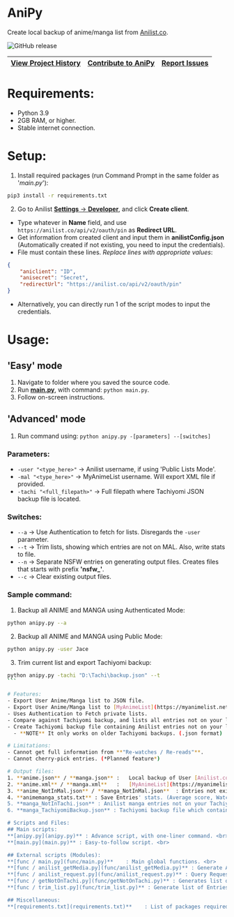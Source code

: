 # AniPy

Create local backup of anime/manga list from [Anilist.co](https://anilist.co/).

![GitHub release](https://img.shields.io/github/v/release/Jacekun/AniPy?sort=semver&style=for-the-badge)

| [**View Project History**](doc/VERSION.md) | [**Contribute to AniPy**](CONTRIBUTING.md) | [**Report Issues**](ISSUE.md) |
|--------------------------------------------|--------------------------------------------|-------------------------------|

# Requirements:
- Python 3.9
- 2GB RAM, or higher.
- Stable internet connection.

# Setup:
1. Install required packages (run Command Prompt in the same folder as '*main.py*'): <br>
  ```cmd
  pip3 install -r requirements.txt
  ```
2. Go to Anilist [**Settings** -> **Developer**](https://anilist.co/settings/developer), and click **Create client**.
  - Type whatever in **Name** field, and use ``https://anilist.co/api/v2/oauth/pin`` as **Redirect URL**.
  - Get information from created client and input them in **anilistConfig.json** (Automatically created if not existing, you need to input the credentials).
  - File must contain these lines. *Replace lines with appropriate values*:
```json
{
    "aniclient": "ID",
    "anisecret": "Secret",
    "redirectUrl": "https://anilist.co/api/v2/oauth/pin"
}
```
  - Alternatively, you can directly run 1 of the script modes to input the credentials.

# Usage:
## 'Easy' mode
1. Navigate to folder where you saved the source code.
2. Run **[main.py](main.py)**, with command: ``python main.py``.
3. Follow on-screen instructions.

## 'Advanced' mode
1. Run command using: ``python anipy.py -[parameters] --[switches]``

### Parameters:
- ``-user "<type_here>"`` -> Anilist username, if using 'Public Lists Mode'.
- ``-mal "<type_here>"`` -> MyAnimeList username. Will export XML file if provided.
- ``-tachi "<full_filepath>"`` -> Full filepath where Tachiyomi JSON backup file is located.

### Switches:
- ``--a`` -> Use Authentication to fetch for lists. Disregards the ``-user`` parameter.
- ``--t`` -> Trim lists, showing which entries are not on MAL. Also, write stats to file.
- ``--n`` -> Separate NSFW entries on generating output files. Creates files that starts with prefix **'nsfw_'**.
- ``--c`` -> Clear existing output files.

### Sample command:
1. Backup all ANIME and MANGA using Authenticated Mode:

```bash
python anipy.py --a
```
2. Backup all ANIME and MANGA using Public Mode:
```bash
python anipy.py -user Jace
```

3. Trim current list and export Tachiyomi backup:
````bash
python anipy.py -tachi "D:\Tachi\backup.json" --t
```

# Features:
- Export User Anime/Manga list to JSON file.
- Export User Anime/Manga list to [MyAnimeList](https://myanimelist.net/) XML export file (Can be imported to [MyAnimeList](https://myanimelist.net/import.php)).
- Uses Authentication to Fetch private lists.
- Compare against Tachiyomi backup, and lists all entries not on your library.
- Create Tachiyomi backup file containing Anilist entries not on your library. (*Skips COMPLETED AND DROPPED*)
  - **NOTE** It only works on older Tachiyomi backups. (.json format)

# Limitations:
- Cannot get full information from **"Re-watches / Re-reads"**.
- Cannot cherry-pick entries. (*Planned feature*)

# Output files:
1. **anime.json** / **manga.json** :   Local backup of User [Anilist.co](https://anilist.co/).
2. **anime.xml** / **manga.xml**   :   [MyAnimeList](https://myanimelist.net/) XML export. Can be [imported into MAL](https://myanimelist.net/import.php).  
3. **anime_NotInMal.json** / **manga_NotInMal.json**  : Entries not existing on MAL.
4. **animemanga_stats.txt** : Save Entries' stats. (Average score, Watch/Read count, etc..).
5. **manga_NotInTachi.json** : Anilist manga entries not on your Tachiyomi library.
6. **manga_TachiyomiBackup.json** : Tachiyomi backup file which contains Anilist entries not on your Tachiyomi library. Import it to your Tachiyomi, and Migrate each entries from **'Anilist'** category to appropriate sources.

# Scripts and Files:
## Main scripts:
**[anipy.py](anipy.py)** : Advance script, with one-liner command. <br>
**[main.py](main.py)** : Easy-to-follow script. <br>

## External scripts (Modules):
**[func / main.py](func/main.py)**    : Main global functions. <br>
**[func / anilist_getMedia.py](func/anilist_getMedia.py)** : Generate Anime and Manga JSON/XML files with entries from [Anilist.co](https://anilist.co/). <br>
**[func / anilist_request.py](func/anilist_request.py)** : Query Requests to [Anilist.co](https://anilist.co/). <br>
**[func / getNotOnTachi.py](func/getNotOnTachi.py)** : Generates list of Entries not in Tachiyomi library. <br>
**[func / trim_list.py](func/trim_list.py)** : Generate list of Entries not in MAL. Also gets stats. <br>

## Miscellaneous:
**[requirements.txt](requirements.txt)**    : List of packages required. <br>

